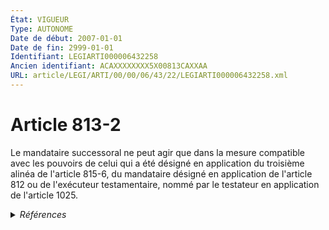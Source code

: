 ```yaml
---
État: VIGUEUR
Type: AUTONOME
Date de début: 2007-01-01
Date de fin: 2999-01-01
Identifiant: LEGIARTI000006432258
Ancien identifiant: ACAXXXXXXXX5X00813CAXXAA
URL: article/LEGI/ARTI/00/00/06/43/22/LEGIARTI000006432258.xml
---
```


<h1>Article 813-2</h1>

Le mandataire successoral ne peut agir que dans la mesure compatible avec les
pouvoirs de celui qui a été désigné en application du troisième alinéa de
l'article 815-6, du mandataire désigné en application de l'article 812 ou de
l'exécuteur testamentaire, nommé par le testateur en application de l'article
1025.


<details>
  <summary><em>Références</em></summary>

  <h2>Articles faisant référence à l'article</h2>
  
  <ul>
    <li>
      <a href="https://legal.tricoteuses.fr//redirection/LEGIARTI000039367217?vers=git&vers=legifrance">Code civil - article 815-6 AUTONOME VIGUEUR, en vigueur depuis le 2020-01-01</a> CITATION cible
    </li>
    <li>
      <a href="https://legal.tricoteuses.fr//redirection/LEGIARTI000006431826?vers=git&vers=legifrance">Code civil - article 812 AUTONOME VIGUEUR, en vigueur depuis le 2007-01-01</a> CITATION cible
    </li>
    <li>
      <a href="https://legal.tricoteuses.fr//redirection/LEGIARTI000006432397?vers=git&vers=legifrance">Code civil - article 815-6 AUTONOME MODIFIE, en vigueur du 2007-01-01 au 2020-01-01</a> CITATION cible
    </li>
    <li>
      <a href="https://legal.tricoteuses.fr//redirection/LEGIARTI000006284835?vers=git&vers=legifrance">LOI n° 2006-728 du 23 juin 2006 portant réforme des successions et des libéralités - article 1 ENTIEREMENT_MODIF</a> CREATION cible
    </li>
    <li>
      <a href="https://legal.tricoteuses.fr//redirection/LEGIARTI000006431825?vers=git&vers=legifrance">Code civil - article 812 AUTONOME MODIFIE, en vigueur du 1803-04-29 au 2007-01-01</a> CITATION cible
    </li>
    <li>
      <a href="https://legal.tricoteuses.fr//redirection/LEGIARTI000006434755?vers=git&vers=legifrance">Code civil - article 1025 AUTONOME MODIFIE, en vigueur du 1803-05-13 au 2007-01-01</a> CITATION cible
    </li>
    <li>
      <a href="https://legal.tricoteuses.fr//redirection/LEGIARTI000006434756?vers=git&vers=legifrance">Code civil - article 1025 AUTONOME VIGUEUR, en vigueur depuis le 2007-01-01</a> CITATION cible
    </li>
    <li>
      <a href="https://legal.tricoteuses.fr//redirection/LEGIARTI000006432396?vers=git&vers=legifrance">Code civil - article 815-6 AUTONOME MODIFIE, en vigueur du 1977-07-01 au 2007-01-01</a> CITATION cible
    </li>
  </ul>
  
  <h2>Références faites par l'article</h2>
  
  <ul>
    <li>
      2999-01-01 CITATION source <a href="https://legal.tricoteuses.fr//redirection/LEGIARTI000006434755?vers=git&vers=legifrance">Code civil - article 1025 AUTONOME MODIFIE, en vigueur du 1803-05-13 au 2007-01-01</a>
    </li>
    <li>
      2999-01-01 CITATION source <a href="https://legal.tricoteuses.fr//redirection/LEGIARTI000006431825?vers=git&vers=legifrance">Code civil - article 812 AUTONOME MODIFIE, en vigueur du 1803-04-29 au 2007-01-01</a>
    </li>
    <li>
      2999-01-01 CITATION source <a href="https://legal.tricoteuses.fr//redirection/LEGIARTI000006432396?vers=git&vers=legifrance">Code civil - article 815-6 AUTONOME MODIFIE, en vigueur du 1977-07-01 au 2007-01-01</a>
    </li>
    <li>
      CODIFICATION source Loi 1803-04-19
    </li>
    <li>
      2006-06-23 CREATION source <a href="https://legal.tricoteuses.fr//redirection/LEGIARTI000006284835?vers=git&vers=legifrance">LOI n° 2006-728 du 23 juin 2006 portant réforme des successions et des libéralités - article 1 ENTIEREMENT_MODIF</a>
    </li>
  </ul>
</details>
